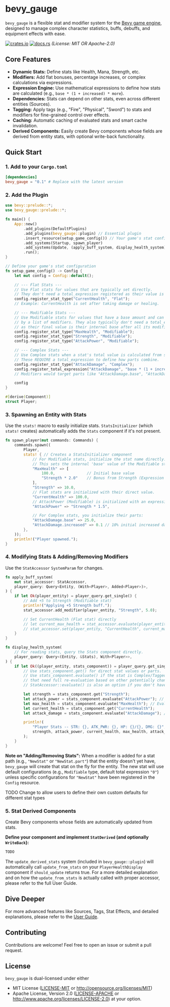 # bevy_gauge

`bevy_gauge` is a flexible stat and modifier system for the [Bevy game engine](https://bevyengine.org/), designed to manage complex character statistics, buffs, debuffs, and equipment effects with ease.

[![crates.io](https://img.shields.io/crates/v/bevy_gauge.svg)](https://crates.io/crates/bevy_gauge)
[![docs.rs](https://docs.rs/bevy_gauge/badge.svg)](https://docs.rs/bevy_gauge)
_(License: MIT OR Apache-2.0)_

## Core Features

*   **Dynamic Stats:** Define stats like Health, Mana, Strength, etc.
*   **Modifiers:** Add flat bonuses, percentage increases, or complex calculations via expressions.
*   **Expression Engine:** Use mathematical expressions to define how stats are calculated (e.g., `base * (1 + increased) * more`).
*   **Dependencies:** Stats can depend on other stats, even across different entities (Sources).
*   **Tagging:** Apply tags (e.g., "Fire", "Physical", "Sword") to stats and modifiers for fine-grained control over effects.
*   **Caching:** Automatic caching of evaluated stats and smart cache invalidation.
*   **Derived Components:** Easily create Bevy components whose fields are derived from entity stats, with optional write-back functionality.

## Quick Start

### 1. Add to your `Cargo.toml`
```toml
[dependencies]
bevy_gauge = "0.1" # Replace with the latest version
```

### 2. Add the Plugin
```rust
use bevy::prelude::*;
use bevy_gauge::prelude::*;

fn main() {
    App::new()
        .add_plugins(DefaultPlugins)
        .add_plugins(bevy_gauge::plugin) // Essential plugin
        .insert_resource(setup_game_config()) // Your game's stat configuration
        .add_systems(Startup, spawn_player)
        .add_systems(Update, (apply_buff_system, display_health_system))
        .run();
}

// Define your game's stat configuration
fn setup_game_config() -> Config {
    let mut config = Config::default();

    // --- Flat Stats --- 
    // Use Flat stats for values that are typically set directly.
    // They don't need a total_expression registered as their value is their direct numeric content.
    config.register_stat_type("CurrentHealth", "Flat");
    // Example: CurrentHealth is set after taking damage or healing.

    // --- Modifiable Stats --- 
    // Use Modifiable stats for values that have a base amount and can be altered 
    // by a list of modifiers. They also typically don't need a total_expression,
    // as their final value is their internal base after all its modifiers are applied.
    config.register_stat_type("MaxHealth", "Modifiable");
    config.register_stat_type("Strength", "Modifiable");
    config.register_stat_type("AttackPower", "Modifiable");

    // --- Complex Stats --- 
    // Use Complex stats when a stat's total value is calculated from several distinct "parts".
    // These REQUIRE a total_expression to define how parts combine.
    config.register_stat_type("AttackDamage", "Complex");
    config.register_total_expression("AttackDamage", "base * (1 + increased) * more");
    // Modifiers would target parts like "AttackDamage.base", "AttackDamage.increased", etc.

    config
}

#[derive(Component)]
struct Player;
```

### 3. Spawning an Entity with Stats
Use the `stats!` macro to easily initialize stats. `StatsInitializer` (which `stats!` creates) automatically adds the `Stats` component if it's not present.
```rust
fn spawn_player(mut commands: Commands) {
    commands.spawn((
        Player,
        stats! { // Creates a StatsInitializer component
            // For Modifiable stats, initialize the stat name directly.
            // This sets the internal 'base' value of the Modifiable stat.
            "MaxHealth" => [
                100.0,              // Initial base value
                "Strength * 2.0"    // Bonus from Strength (Expression modifying MaxHealth's base)
            ],
            "Strength" => 10.0,
            // Flat stats are initialized with their direct value.
            "CurrentHealth" => 100.0,
            // AttackPower (Modifiable) is initialized with an expression for its base value.
            "AttackPower" => "Strength * 1.5", 

            // For Complex stats, you initialize their parts:
            "AttackDamage.base" => 25.0,
            "AttackDamage.increased" => 0.1 // 10% initial increased damage
        },
    ));
    println!("Player spawned.");
}
```

### 4. Modifying Stats & Adding/Removing Modifiers
Use the `StatAccessor` `SystemParam` for changes.

```rust
fn apply_buff_system(
    mut stat_accessor: StatAccessor,
    player_query: Query<Entity, (With<Player>, Added<Player>)>, 
) {
    if let Ok(player_entity) = player_query.get_single() {
        // Add +5 to Strength (Modifiable stat)
        println!("Applying +5 Strength buff.");
        stat_accessor.add_modifier(player_entity, "Strength", 5.0);

        // Set CurrentHealth (Flat stat) directly
        // let current_max_health = stat_accessor.evaluate(player_entity, "MaxHealth"); // May need evaluate for complex dependencies
        // stat_accessor.set(player_entity, "CurrentHealth", current_max_health);
    }
}

fn display_health_system(
    // For reading stats, query the Stats component directly.
    player_query: Query<(Entity, &Stats), With<Player>>,
) {
    if let Ok((player_entity, stats_component)) = player_query.get_single() {
        // Use stats_component.get() for direct stat values or parts.
        // Use stats_component.evaluate() if the stat is Complex/Tagged or has expression modifiers
        // that need full re-evaluation based on other potentially changed stats.
        // StatAccessor::evaluate() is also an option if you don't have &Stats.

        let strength = stats_component.get("Strength");
        let attack_power = stats_component.evaluate("AttackPower"); // Evaluate as it depends on Strength expression
        let max_health = stats_component.evaluate("MaxHealth"); // Evaluate as it depends on Strength expression
        let current_health = stats_component.get("CurrentHealth");
        let attack_damage = stats_component.evaluate("AttackDamage"); // Complex stat, needs evaluation

        println!(
            "Player Stats -- STR: {}, ATK_PWR: {}, HP: {}/{}, DMG: {}",
            strength, attack_power, current_health, max_health, attack_damage
        );
    }
}
```
**Note on "Adding/Removing Stats":** When a modifier is added for a stat path (e.g., `"NewStat"` or `"NewStat.part"`) that the entity doesn't yet have, `bevy_gauge` will create that stat on the fly for the entity. The new stat will use default configurations (e.g., `Modifiable` type, default total expression `"0"`) unless specific configurations for `"NewStat"` have been registered in the `Config` resource.

TODO Change to allow users to define their own custom defaults for different stat types

### 5. Stat Derived Components
Create Bevy components whose fields are automatically updated from stats.

**Define your component and implement `StatDerived` (and optionally `WriteBack`):**
```rust
TODO
```
The `update_derived_stats` system (included in `bevy_gauge::plugin`) will automatically call `update_from_stats` on your `PlayerHealthDisplay` component if `should_update` returns true. For a more detailed explanation and on how the `update_from_stats` is actually called with proper accessor, please refer to the full User Guide.

## Dive Deeper
For more advanced features like Sources, Tags, Stat Effects, and detailed explanations, please refer to the [User Guide](bevy_gauge.md).

## Contributing
Contributions are welcome! Feel free to open an issue or submit a pull request.

## License
`bevy_gauge` is dual-licensed under either
*   MIT License ([LICENSE-MIT](LICENSE-MIT) or http://opensource.org/licenses/MIT)
*   Apache License, Version 2.0 ([LICENSE-APACHE](LICENSE-APACHE) or http://www.apache.org/licenses/LICENSE-2.0)
at your option.
